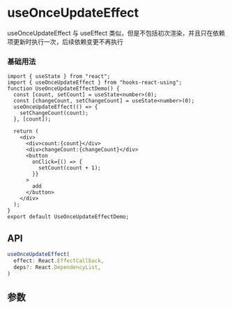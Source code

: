 # useOnceUpdateEffect

useOnceUpdateEffect 与 useEffect 类似，但是不包括初次渲染，并且只在依赖项更新时执行一次，后续依赖变更不再执行  

### 基础用法

```tsx
import { useState } from "react";
import { useOnceUpdateEffect } from "hooks-react-using";
function UseOnceUpdateEffectDemo() {
  const [count, setCount] = useState<number>(0);
  const [changeCount, setChangeCount] = useState<number>(0);
  useOnceUpdateEffect(() => {
    setChangeCount(count);
  }, [count]);

  return (
    <div>
      <div>count:{count}</div>
      <div>changeCount:{changeCount}</div>
      <button
        onClick={() => {
          setCount(count + 1);
        }}
      >
        add
      </button>
    </div>
  );
}
export default UseOnceUpdateEffectDemo;
```

## API

```typescript
useOnceUpdateEffect(
  effect: React.EffectCallback,
  deps?: React.DependencyList,
)
```

## 参数
